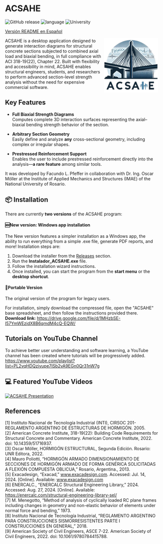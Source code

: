 # ACSAHE
![GitHub release](https://img.shields.io/github/v/release/Facundo-Pfeffer/ACSAHE?sort=semver&display_name=tag&labelColor=grey&color=blue&link=https%3A%2F%2Fgithub.com%2FFacundo-Pfeffer%2FACSAHE%2Freleases)
![language](https://img.shields.io/badge/language-Python-239120)
![University](https://img.shields.io/github/last-commit/Facundo-Pfeffer/ACSAHE?color=white)

[Versión README en Español](README_es.md)

<img src="build/gui/images/COMPLETE LOGO - README.png" align="right" alt="ACSAHE Logo" width="178" height="178">
ACSAHE is a desktop application designed to generate interaction diagrams for structural concrete sections subjected to combined axial load and biaxial bending, in full compliance with ACI 318-19(22), Chapter 22.
Built with flexibility and accessibility in mind, ACSAHE enables structural engineers, students, and researchers to perform advanced section-level strength analysis without the need for expensive commercial software.

## Key Features

- **Full Biaxial Strength Diagrams**  
  Computes complete 3D interaction surfaces representing the axial–biaxial bending strength behavior of the section.

- **Arbitrary Section Geometry**  
  Easily define and analyze **any** cross-sectional geometry, including complex or irregular shapes.

- **Prestressed Reinforcement Support**  
  Enables the user to include prestressed reinforcement directly into the analysis—**a rare feature** among similar tools.

It was developed by Facundo L. Pfeffer in collaboration with Dr. Ing. Oscar Möller at the Institute of Applied Mechanics and Structures (IMAE) of the National University of Rosario.

## 📦 Installation
There are currently **two versions** of the ACSAHE program:

#### 🆕New version: Windows app installation
The New version features a simpler installation as a Windows app, the ability to run everything from a simple .exe file, generate PDF reports, and more!
Installation steps are:
1. Download the installer from the [Releases](https://github.com/Facundo-Pfeffer/ACSAHE/releases) section.
2. Run the **Instalador_ACSAHE.exe** file.
3. Follow the installation wizard instructions.
4. Once installed, you can start the program from the **start menu** or the **desktop shortcut**.

#### 👜Portable Version
The original version of the program for legacy users.

For installation, simply download the compressed file, open the "ACSAHE" base spreadsheet, and then follow the instructions provided there. **Download link:**
https://drive.google.com/file/d/1MHzbSE-l57YmWEzidX8B6qmdM4cQ-EQW/

## Tutorials on YouTube Channel
To achieve better user understanding and software learning, a YouTube channel has been created where tutorials will be progressively added. https://www.youtube.com/playlist?list=PL2vqHDQzjyupe7ISb2vA9EGn0Qr31nW7g

## 💻 Featured YouTube Videos
[![ACSAHE Presentation](https://ytcards.demolab.com/?id=QqawT_ZerwE&title=ARGENTINA+PRESENTATION+AT+COLEIC+PANAMA:+FIRST+PLACE+WINNER+-+Facundo+L.+Pfeffer&lang=en&timestamp=1638183600&background_color=%230d1117&title_color=%23ffffff&stats_color=%23dedede&max_title_lines=1&width=250&border_radius=5&duration=380 "ARGENTINA PRESENTATION AT COLEIC PANAMA: FIRST PLACE WINNER - Facundo L. Pfeffer")](https://youtu.be/QqawT_ZerwE?si=gV1tgwvtkunF_Gk4)

## References
[1] Instituto Nacional de Tecnología Industrial (INTI), CIRSOC 201- REGLAMENTO ARGENTINO DE ESTRUCTURAS DE HORMIGÓN. 2005.  
[2] American Concrete Institute, 318-19(22): Building Code Requirements for Structural Concrete and Commentary. American Concrete Institute, 2022. doi: 10.14359/51716937.  
[3] Oscar Möller, HORMIGÓN ESTRUCTURAL, Segunda Edición. Rosario: UNR Editora, 2022.  
[4] Mauro Poliotti, “HORMIGÓN ARMADO DIMENSIONAMIENTO DE SECCIONES DE HORMIGÓN ARMADO DE FORMA GENÉRICA SOLICITADAS A FLEXIÓN COMPUESTA OBLICUA,” Rosario, Argentina., 2013.  
[5] Exacadesign, “Exacad,” www.exacadesign.com. Accessed: Jul. 14, 2024. [Online]. Available: www.exacadesign.com  
[6] ENERCALC., “ENERCALC Structural Engineering Library,” 2024. Accessed: Aug. 27, 2024. [Online]. Available: https://enercalc.com/structural-engineering-library-sel/  
[7] M. Menegotto, “Method of analysis of cyclically loaded RC plane frames including changes in geometry and non-elastic behavior of elements under normal force and bending,” 1973.  
[8] Instituto Nacional de Tecnología Industrial, “REGLAMENTO ARGENTINO PARA CONSTRUCCIONES SISMORRESISTENTES PARTE I CONSTRUCCIONES EN GENERAL,” 2018.  
[9] American Society of Civil Engineers, ASCE 7-22. American Society of Civil Engineers, 2022. doi: 10.1061/9780784415788.  
